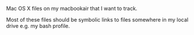 Mac OS X files on my macbookair that I want to track. 

Most of these files should be symbolic links to files somewhere in my local drive e.g. my bash profile.
